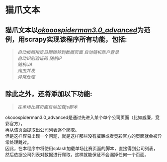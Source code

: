 猫爪文本
==================================
猫爪文本以[_okooospiderman3.0_advanced_](https://github.com/Utschie/pythonwork/blob/master/okooospiderman/okooospiderman3.0_advanced.py)为范例，用scrapy实现该程序所有功能，包括:
----------------
>*自动按照指定日期跳转到数据页面*
>*自动随机账户登录*  
>*自动识别验证码*
>*随机IP*  
>*随机UA*  
>*爬虫并发*  
>*异常处理*  

除此之外，还将添加以下功能:
-------------------
>*在单场比赛页面自动加载js脚本*  

okooospiderman3.0_advanced是通过先进入某个单个公司页面（比如威廉，竞彩官方），<br>
再从该页面提取出公司列表逐个爬取。<br>
但是这样容易出现一个问题，就是这样那些没有威廉或者竞彩官方的页面就会被异常处理跳过。<br>
因此，在本程序中将使用splash加载单场比赛页面的脚本，直接得到公司列表，<br>
然后依据公司列表对数据进行爬取，这样就能保证不会漏掉任何一个页面。<br>
